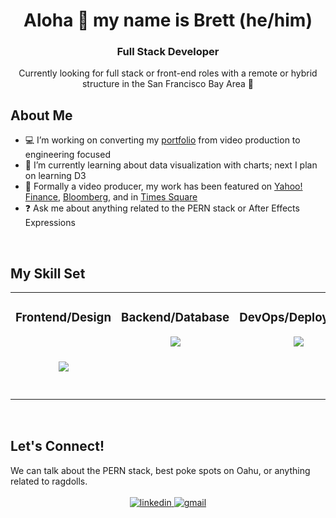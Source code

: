 
# <div align="center">Aloha 🤙 my name is Brett (he/him)</div>
### <div align="center">Full Stack Developer</div>

<div align="center">Currently looking for full stack or front-end roles with a remote or hybrid structure in the San Francisco Bay Area 🌉</div>
  
## About Me
- 💻 I’m working on converting my [portfolio](https://bretttanonaka.com/) from video production to engineering focused  
- 🌱 I’m currently learning about data visualization with charts; next I plan on learning D3 
- 🎥 Formally a video producer, my work has been featured on [Yahoo! Finance](https://finance.yahoo.com/video/enjoy-technology-public-1-2-160245107.html), [Bloomberg](https://www.bloomberg.com/news/videos/2021-10-18/apple-veteran-ron-johnson-takes-enjoy-technology-public), and in [Times Square](https://vimeo.com/715789847/065e312552)
- ❓ Ask me about anything related to the PERN stack or After Effects Expressions  
  

<br/>  

## My Skill Set  
<table align="center" width="100%"><tr><td valign="top" width="33%">

### Frontend/Design
<div align="center">
    <img src="https://skillicons.dev/icons?i=js,ts,react,css,html,styledcomponents,webpack,babel,figma,ae,pr,ps,ai&perline=5" style="margin:40px" />
</div>
</td><td valign="top" width="33%">


### Backend/Database  
<div align="center">
    <img src="https://skillicons.dev/icons?i=nodejs,express,redux,nginx,postgres,mongodb,firebase,mysql,sqlite,&perline=5" />
</div>
</td><td valign="top" width="33%">



### DevOps/Deployment
<div align="center">
    <img src="https://skillicons.dev/icons?i=aws,jest,git,github,linux&perline=5" />
</div>
</td></tr></table>  

<br/>  

## Let's Connect!
<div>We can talk about the PERN stack, best poke spots on Oahu, or anything related to ragdolls.</div>
<br/>
<div align="center">
<a href="https://linkedin.com/in/bretttanonaka" target="_blank">
  <img src=https://img.shields.io/badge/linkedin-%231E77B5.svg?&style=for-the-badge&logo=linkedin&logoColor=white alt=linkedin style="margin-bottom: 5px;" />
</a>
<a href="mailto:brett.a.tanonaka@gmail.com" target="_blank">
  <img src="https://img.shields.io/badge/Gmail-D14836?style=for-the-badge&logo=gmail&logoColor=white" alt=gmail style="margin-bottom: 5px;" />
</a> 
</div>  
<br/>  
